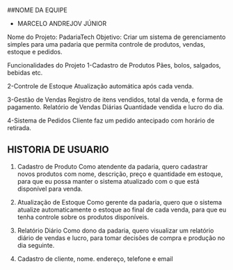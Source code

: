 ##NOME DA EQUIPE
- MARCELO ANDREJOV JÚNIOR



Nome do Projeto: PadariaTech
Objetivo:
Criar um sistema de gerenciamento simples para uma padaria que permita controle de produtos, vendas, estoque e pedidos.

Funcionalidades do Projeto
1-Cadastro de Produtos
Pães, bolos, salgados, bebidas etc.

2-Controle de Estoque
Atualização automática após cada venda.

3-Gestão de Vendas
Registro de itens vendidos, total da venda, e forma de pagamento.
Relatório de Vendas Diárias
Quantidade vendida e lucro do dia.

4-Sistema de Pedidos 
Cliente faz um pedido antecipado com horário de retirada.


## HISTORIA DE USUARIO
1. Cadastro de Produto
Como atendente da padaria,
quero cadastrar novos produtos com nome, descrição, preço e quantidade em estoque,
para que eu possa manter o sistema atualizado com o que está disponível para venda.

2. Atualização de Estoque
Como gerente da padaria,
quero que o sistema atualize automaticamente o estoque ao final de cada venda,
para que eu tenha controle sobre os produtos disponíveis.

3. Relatório Diário
Como dono da padaria,
quero visualizar um relatório diário de vendas e lucro,
para tomar decisões de compra e produção no dia seguinte.

4. Cadastro de cliente, nome. endereço, telefone e email




